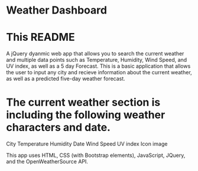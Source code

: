 # Weather Dashboard

# This README
A jQuery dyanmic web app that allows you to search the current weather and multiple data points such as Temperature, Humidity, Wind Speed, and UV index, as well as a 5 day Forecast. This is a basic application that allows the user to input any city and recieve information about the current weather, as well as a predicted five-day weather forecast.

# The current weather section is including the following weather characters and date.

City
Temperature
Humidity
Date
Wind Speed
UV index
Icon image

This app uses HTML, CSS (with Bootstrap elements), JavaScript, JQuery, and the OpenWeatherSource API.

